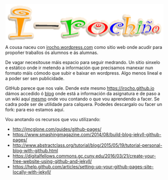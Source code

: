    <img style="float:right" height="128px"   src="/imaxes/logo.png" alt="" />

A cousa naceu con [irocho.wordpress.com](http://irocho.wordpress.com) como sitio web onde acudir para propoñer traballos ós alumnos e ás alumnas.

De vagar necesitouse máis espacio para seguir medrando. Un sitio sinxelo e estático onde ir metendo a información que precisamos manexar nun formato máis cómodo que subir e baixar en wordpress. Algo menos lineal e a poder ser sen publicidade.

GitHub parece que nos vale. Dende este mesmo https://irocho.github.io dámos accedido ó [blog](https://irocho.github.io/blog) onde está a información da asignatura e de paso a un wiki aquí  [mesmo](https://github.com/irocho/irocho.github.io/wiki)  onde vou contando o que vou aprendendo a facer. Se cadra pode ser de utilidade para calquera. Podedes descargalo ou facer un fork: para eso estamos aquí.

Vou anotando os recursos que vou utilizando:
* http://jmcglone.com/guides/github-pages/
* https://www.smashingmagazine.com/2014/08/build-blog-jekyll-github-pages/
* http://www.abstractclass.org/tutorial/blog/2015/05/19/tutorial-personal-blog-with-github.html
* https://digitalfellows.commons.gc.cuny.edu/2016/03/21/create-your-free-website-using-github-and-jekyll/
* https://help.github.com/articles/setting-up-your-github-pages-site-locally-with-jekyll/

